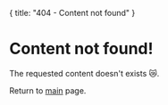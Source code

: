 {
    title: "404 - Content not found"
}

# Content not found!

The requested content doesn't exists 😿.

Return to [main](/) page.